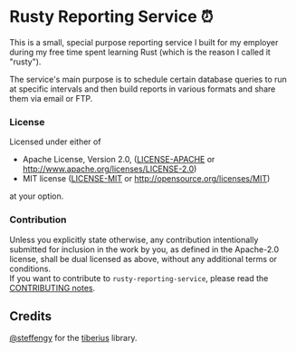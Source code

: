 # Rusty Reporting Service ⏰

This is a small, special purpose reporting service I built for my employer during my free time
spent learning Rust (which is the reason I called it "rusty").

The service's main purpose is to schedule certain database queries to run
at specific intervals and then build reports in various formats and share
them via email or FTP.

### License

Licensed under either of

* Apache License, Version 2.0, ([LICENSE-APACHE](LICENSE-APACHE) or http://www.apache.org/licenses/LICENSE-2.0)
* MIT license ([LICENSE-MIT](LICENSE-MIT) or http://opensource.org/licenses/MIT)

at your option.

### Contribution

Unless you explicitly state otherwise, any contribution intentionally
submitted for inclusion in the work by you, as defined in the Apache-2.0
license, shall be dual licensed as above, without any additional terms or
conditions.  
If you want to contribute to `rusty-reporting-service`, please read the [CONTRIBUTING notes].

[CONTRIBUTING notes]: CONTRIBUTING.md

## Credits

[@steffengy](https://github.com/steffengy) for the [tiberius](https://github.com/steffengy/tiberius) library.
